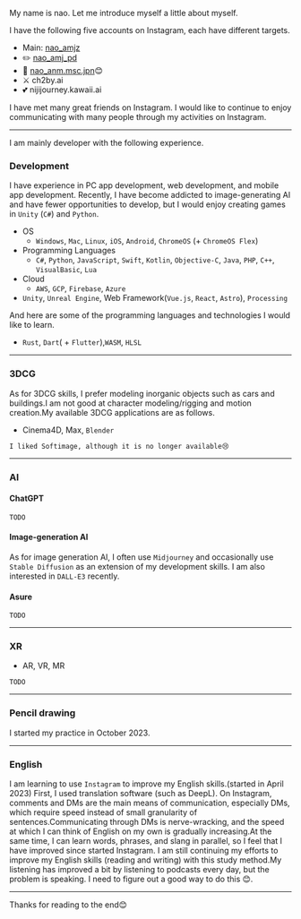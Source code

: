 My name is nao. Let me introduce myself a little about myself.

I have the following five accounts on Instagram, each have different targets.

- Main: [nao_amjz](https://www.instagram.com/nao_amjz/)
- ✏️ [nao_amj_pd](https://www.instagram.com/nao_amj_pd/)
- 🎵 [nao_anm.msc.jpn](https://www.instagram.com/nao_anm.msc.jpn/)😊
- ⚔️ ch2by.ai
- 💕 nijijourney.kawaii.ai

 I have met many great friends on Instagram. I would like to continue to enjoy communicating with many people through my activities on Instagram.

---

I am mainly developer with the following experience. 

### Development
I have experience in PC app development, web development, and mobile app development. Recently, I have become addicted to image-generating AI and have fewer opportunities to develop, but I would enjoy creating games in `Unity` (`C#`) and `Python`.

- OS
  - `Windows`, `Mac`, `Linux`, `iOS`, `Android`, `ChromeOS` (+ `ChromeOS Flex`) 
- Programming Languages
  - `C#`, `Python`, `JavaScript`, `Swift`, `Kotlin`, `Objective-C`, `Java`, `PHP`, `C++`, `VisualBasic`, `Lua`
- Cloud
  - `AWS`, `GCP`, `Firebase`, `Azure`
- `Unity`, `Unreal Engine`, Web Framework(`Vue.js`, `React`, `Astro`), `Processing` 

And here are some of the programming languages and technologies I would like to learn.
- `Rust`, `Dart`( + `Flutter`),`WASM`, `HLSL`

---

### 3DCG
As for 3DCG skills,  I prefer modeling inorganic objects such as cars and buildings.I am not good at character modeling/rigging and motion creation.My available 3DCG applications are as follows.

- Cinema4D, Max, `Blender`

```I liked Softimage, although it is no longer available😢```

---
### AI
#### ChatGPT
`TODO`

#### Image-generation AI
As for image generation AI, I often use `Midjourney` and occasionally use `Stable Diffusion` as an extension of my development skills. I am also interested in `DALL-E3` recently.

#### Asure 
`TODO`

---

### XR
- AR, VR, MR

`TODO`

---

### Pencil drawing
I started my practice in October 2023.

---

### English
I am learning to use `Instagram` to improve my English skills.(started in April 2023)
First, I used translation software (such as DeepL). On Instagram, comments and DMs are the main means of communication, especially DMs, which require speed instead of small granularity of sentences.Communicating through DMs is nerve-wracking, and the speed at which I can think of English on my own is gradually increasing.At the same time, I can learn words, phrases, and slang in parallel, so I feel that I have improved since started Instagram.
I am still continuing my efforts to improve my English skills (reading and writing) with this study method.My listening has improved a bit by listening to podcasts every day, but the problem is speaking. I need to figure out a good way to do this 😊.

---

Thanks for reading to the end😊

